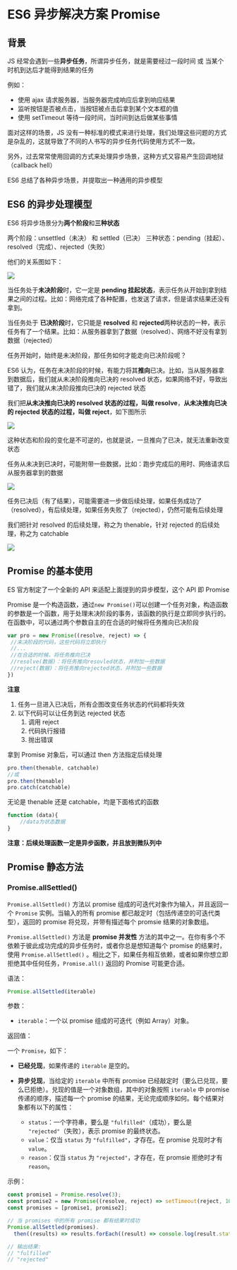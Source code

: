 <!--
 * @Descripttion: 
 * @version: 
 * @Author: qiuxchao
 * @Date: 2022-07-12 16:41:37
 * @LastEditors: qiuxchao
 * @LastEditTime: 2022-07-12 16:41:51
-->
# ES6 异步解决方案 Promise

## 背景

JS 经常会遇到一些**异步任务**，所谓异步任务，就是需要经过一段时间 或 当某个时机到达后才能得到结果的任务

例如：

- 使用 ajax 请求服务器，当服务器完成响应后拿到响应结果
- 监听按钮是否被点击，当按钮被点击后拿到某个文本框的值
- 使用 setTimeout 等待一段时间，当时间到达后做某些事情

面对这样的场景，JS 没有一种标准的模式来进行处理，我们处理这些问题的方式是杂乱的，这就导致了不同的人书写的异步任务代码使用方式不一致。

另外，过去常常使用回调的方式来处理异步场景，这种方式又容易产生回调地狱（callback hell）

ES6 总结了各种异步场景，并提取出一种通用的异步模型

## ES6 的异步处理模型

ES6 将异步场景分为**两个阶段**和**三种状态**

两个阶段：unsettled（未决） 和 settled（已决）
三种状态：pending（挂起）、resolved（完成）、rejected（失败）

他们的关系图如下：

![](https://cdn.jsdelivr.net/gh/qiuxchao/CDN/sjxh/assets2/2019-12-25-15-30-33.png)

当任务处于**未决阶段**时，它一定是 **pending 挂起状态**，表示任务从开始到拿到结果之间的过程。比如：网络完成了各种配置，也发送了请求，但是请求结果还没有拿到。

当任务处于 **已决阶段**时，它只能是 **resolved** 和 **rejected**两种状态的一种，表示任务有了一个结果。比如：从服务器拿到了数据（resolved）、网络不好没有拿到数据（rejected）

任务开始时，始终是未决阶段，那任务如何才能走向已决阶段呢？

ES6 认为，任务在未决阶段的时候，有能力将其**推向**已决。比如，当从服务器拿到数据后，我们就从未决阶段推向已决的 resolved 状态，如果网络不好，导致出错了，我们就从未决阶段推向已决的 rejected 状态

我们把**从未决推向已决的 resolved 状态的过程，叫做 resolve**，**从未决推向已决的 rejected 状态的过程，叫做 reject**，如下图所示

![](https://cdn.jsdelivr.net/gh/qiuxchao/CDN/sjxh/assets2/2019-12-25-15-40-43.png)

这种状态和阶段的变化是不可逆的，也就是说，一旦推向了已决，就无法重新改变状态

任务从未决到已决时，可能附带一些数据，比如：跑步完成后的用时、网络请求后从服务器拿到的数据

![](https://cdn.jsdelivr.net/gh/qiuxchao/CDN/sjxh/assets2/2019-12-25-15-45-10.png)

任务已决后（有了结果），可能需要进一步做后续处理，如果任务成功了（resolved），有后续处理，如果任务失败了（rejected），仍然可能有后续处理

我们把针对 resolved 的后续处理，称之为 thenable，针对 rejected 的后续处理，称之为 catchable

![](https://cdn.jsdelivr.net/gh/qiuxchao/CDN/sjxh/assets2/2019-12-25-15-48-58.png)

## Promise 的基本使用

ES 官方制定了一个全新的 API 来适配上面提到的异步模型，这个 API 即 Promise

Promise 是一个构造函数，通过`new Promise()`可以创建一个任务对象，构造函数的参数是一个函数，用于处理未决阶段的事务，该函数的执行是立即同步执行的。在函数中，可以通过两个参数自主的在合适的时候将任务推向已决阶段

```js
var pro = new Promise((resolve, reject) => {
 //未决阶段的代码，这些代码将立即执行
 //...
 //在合适的时候，将任务推向已决
 //resolve(数据)：将任务推向resovled状态，并附加一些数据
 //reject(数据)：将任务推向rejected状态，并附加一些数据
})
```

**注意**

1. 任务一旦进入已决后，所有企图改变任务状态的代码都将失效
2. 以下代码可以让任务到达 rejected 状态
    1. 调用 reject
    2. 代码执行报错
    3. 抛出错误

拿到 Promise 对象后，可以通过 then 方法指定后续处理

```js
pro.then(thenable, catchable)
//或
pro.then(thenable)
pro.catch(catchable)
```

无论是 thenable 还是 catchable，均是下面格式的函数

```js
function (data){
    //data为状态数据
}
```

**注意：后续处理函数一定是异步函数，并且放到微队列中**

## Promise 静态方法

### Promise.allSettled()

`Promise.allSettled()` 方法以 promise 组成的可迭代对象作为输入，并且返回一个 `Promise` 实例。当输入的所有 promise 都已敲定时（包括传递空的可迭代类型），返回的 promise 将兑现，并带有描述每个 promsie 结果的对象数组。

`Promise.allSettled()` 方法是 **promise 并发性** 方法的其中之一。在你有多个不依赖于彼此成功完成的异步任务时，或者你总是想知道每个 promise 的结果时，使用 `Promise.allSettled()` 。相比之下，如果任务相互依赖，或者如果你想立即拒绝其中任何任务，`Promise.all()` 返回的 Promise 可能更合适。

语法：

```js
Promise.allSettled(iterable)
```

参数：

- `iterable`：一个以 promise 组成的可迭代（例如 Array）对象。

返回值：

一个 `Promise`，如下：

- **已经兑现**，如果传递的 `iterable` 是空的。

- **异步兑现**，当给定的 `iterable` 中所有 promise 已经敲定时（要么已兑现，要么已拒绝）。兑现的值是一个对象数组，其中的对象按照 `iterable` 中 promise 传递的顺序，描述每一个 promise 的结果，无论完成顺序如何。每个结果对象都有以下的属性：
  - `status`：一个字符串，要么是 `"fulfilled"`（成功），要么是 `"rejected"`（失败），表示 promise 的最终状态。
  - `value`：仅当 `status` 为 `"fulfilled"`，才存在。在 promise 兑现时才有 `value`。
  - `reason`：仅当 `status` 为 `"rejected"`，才存在，在 promsie 拒绝时才有 `reason`。

示例：

```js
const promise1 = Promise.resolve(3);
const promise2 = new Promise((resolve, reject) => setTimeout(reject, 100, 'foo'));
const promises = [promise1, promise2];

// 当 promises 中的所有 promise 都有结果时成功
Promise.allSettled(promises).
  then((results) => results.forEach((result) => console.log(result.status)));

// 输出结果:
// "fulfilled"
// "rejected"
```

###

